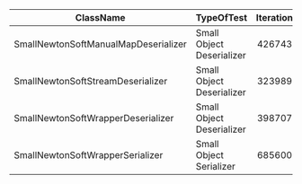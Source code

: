 |ClassName|TypeOfTest|Iterations|NanosecondsPerIteration|LengthOfTest(ms)|
|---------|----------|---------:|----------------------:|---------------:|
|SmallNewtonSoftManualMapDeserializer|Small Object Deserializer|4267434|2343|10000|
|SmallNewtonSoftStreamDeserializer|Small Object Deserializer|3239898|3086|10000|
|SmallNewtonSoftWrapperDeserializer|Small Object Deserializer|3987074|2508|10000|
|SmallNewtonSoftWrapperSerializer|Small Object Serializer|6856004|1458|10000|
